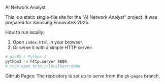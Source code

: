 AI Network Analyst

This is a static single-file site for the "AI Network Analyst" project. It was prepared for Samsung EnnovateX 2025.

How to run locally:

1. Open `index.html` in your browser.
2. Or serve it with a simple HTTP server:

```bash
# macOS / Python 3
python3 -m http.server 8000
# then open http://localhost:8000
```

GitHub Pages: The repository is set up to serve from the `gh-pages` branch.
